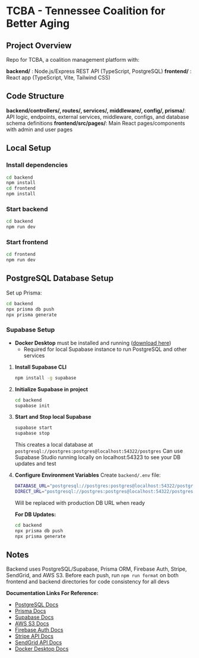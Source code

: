 # TCBA - Tennessee Coalition for Better Aging

## Project Overview
Repo for TCBA, a coalition management platform with:

**backend/** : Node.js/Express REST API (TypeScript, PostgreSQL)
**frontend/** : React app (TypeScript, Vite, Tailwind CSS)

## Code Structure
**backend/controllers/, routes/, services/, middleware/, config/, prisma/**: API logic, endpoints, external services, middleware, configs, and database schema definitions
**frontend/src/pages/**: Main React pages/components with admin and user pages

## Local Setup

### Install dependencies
```bash
cd backend
npm install
cd frontend
npm install
```

### Start backend
```bash
cd backend
npm run dev
```

### Start frontend
```bash
cd frontend
npm run dev
```

## PostgreSQL Database Setup

Set up Prisma:
```bash
cd backend
npx prisma db push
npx prisma generate
```

### Supabase Setup

- **Docker Desktop** must be installed and running ([download here](https://docs.docker.com/desktop))
  - Required for local Supabase instance to run PostgreSQL and other services

1. **Install Supabase CLI**
   ```bash
   npm install -g supabase
   ```

2. **Initialize Supabase in project**
   ```bash
   cd backend
   supabase init
   ```

3. **Start and Stop local Supabase**
   ```bash
   supabase start
   supabase stop
   ```
   This creates a local database at `postgresql://postgres:postgres@localhost:54322/postgres`
   Can use Supabase Studio running locally on localhost:54323 to see your DB updates and test

4. **Configure Environment Variables**
   Create `backend/.env` file:
   ```bash
   DATABASE_URL="postgresql://postgres:postgres@localhost:54322/postgres"
   DIRECT_URL="postgresql://postgres:postgres@localhost:54322/postgres"
   ```
   Will be replaced with production DB URL when ready

   **For DB Updates:**
   ```bash
   cd backend
   npx prisma db push
   npx prisma generate
   ```

## Notes

Backend uses PostgreSQL/Supabase, Prisma ORM, Firebase Auth, Stripe, SendGrid, and AWS S3. Before each push, run `npm run format` on both frontend and backend directories for code consistency for all devs

**Documentation Links For Reference:**
- [PostgreSQL Docs](https://www.postgresql.org/docs/)
- [Prisma Docs](https://www.prisma.io/docs/)
- [Supabase Docs](https://supabase.com/docs)
- [AWS S3 Docs](https://docs.aws.amazon.com/s3/)
- [Firebase Auth Docs](https://firebase.google.com/docs/auth)
- [Stripe API Docs](https://stripe.com/docs/api)
- [SendGrid API Docs](https://docs.sendgrid.com/)
- [Docker Desktop Docs](https://docs.docker.com/desktop/)